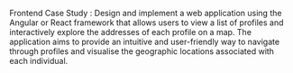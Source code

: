 Frontend Case Study :
Design and implement a web application using the Angular or React framework
that allows users to view a list of profiles and interactively explore the addresses
of each profile on a map. The application aims to provide an intuitive and
user-friendly way to navigate through profiles and visualise the geographic
locations associated with each individual.
